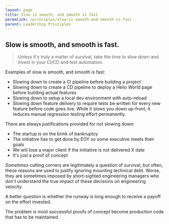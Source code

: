 ```yaml
---
layout: page
title: Slow is smooth, and smooth is fast
permalink: /principles/slow-is-smooth-and-smooth-is-fast
parent: Leadership Principles
---
```


## Slow is smooth, and smooth is fast.

> Unless it's truly a matter of survival, take the time to slow down and invest in your CI/CD and test automation.

Examples of slow is smooth, and smooth is fast:

- Slowing down to create a CI pipeline before building a project
- Slowing down to create a CD pipeline to deploy a Hello World page before building actual features
- Slowing down to setup a local dev environment with auto-reload
- Slowing down feature delivery to require tests be written for every new feature before code goes live. While it slows you down up-front, it reduces manual regression testing effort permanently.

There are always justifications provided for not slowing down:

- The startup is on the brink of bankruptcy
- The initiative has to get done by EOY so some executive meets their goals
- We will lose a major client if the initiative is not delivered X date
- It's just a proof of concept

_Sometimes_ cutting corners are legitimately a question of survival, but often, these reasons are used to justify ignoring mounting technical debt. Worse, they are sometimes imposed by short-sighted engineering managers who don't understand the true impact of these decisions on engineering velocity.

A better question is whether the runway is long enough to receive a payoff on the effort invested.

The problem is most successful proofs of concept become production code that has to be maintained.
